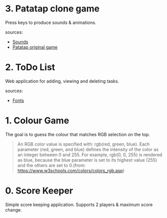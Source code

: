 # 3. Patatap clone game

Press keys to produce sounds & animations. 

sources: <br />
- [Sounds](https://github.com/jonobr1/Neuronal-Synchrony)<br />
- [Patatap original game](https://patatap.com/)                  

# 2. ToDo List

Web application for adding, viewing and deleting tasks.

sources:  
- [Fonts](https://fontawesome.com/)
    

# 1. Colour Game

The goal is to guess the colour that matches RGB selection on the top.

>An RGB color value is specified with: rgb(red, green, blue).
>Each parameter (red, green, and blue) defines the intensity of the color as an integer between 0 and 255.
>For example, rgb(0, 0, 255) is rendered as blue, because the blue parameter is set to its highest value (255) and the others are set to 0.(from: https://www.w3schools.com/colors/colors_rgb.asp)

# 0. Score Keeper

Simple score keeping application. Supports 2 players & maximum score change.
